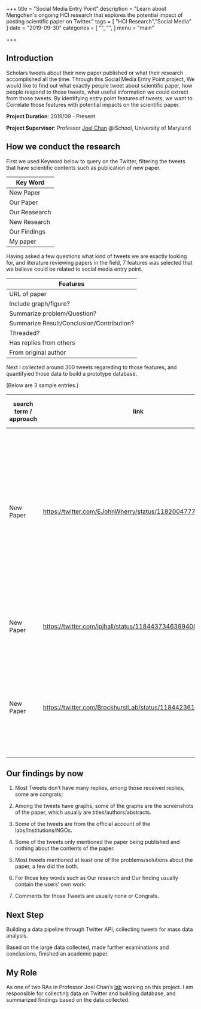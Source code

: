 +++
title = "Social Media Entry Point"
description = "Learn about Mengchen's ongoing HCI research that explores the potential impact of posting scientific paper on Twitter."
tags = [
    "HCI Research","Social Media"
]
date = "2019-09-30"
categories = [
    "",
    "",
]
menu = "main"

+++

## **Introduction**

Scholars tweets about their new paper published or what their research accomplished all the time. Through this Social Media Entry Point project, We would like to find out what exactly people tweet about scientific paper, how people respond to those tweets,  what useful information we could extract from those tweets. By identifying entry point features of tweets, we want to Correlate those features with potential impacts on the scientific paper.

**Project Duration**: 2019/09 - Present   

**Project Supervisor**: Professor [Joel Chan](http://joelchan.me/) @iSchool, University of Maryland

## **How we conduct the research**

First we used Keyword below  to query on the Twitter, filtering the tweets that have scientific contents such as publication of new paper.

| Key Word      |
| ------------- |
| New Paper     |
| Our Paper     |
| Our Reasearch |
| New Research  |
| Our Findings  |
| My paper      |

Having asked a few questions what kind of tweets we are exactly looking for, and literature reviewing papers in the field, 7 features was selected that we believe could be related to social media entry point.

| Features                                  |
| ----------------------------------------- |
| URL of paper                              |
| Include graph/figure?                     |
| Summarize problem/Question?               |
| Summarize Result/Conclusion/Contribution? |
| Threaded?                                 |
| Has replies from others                   |
| From original author                      |

Next I collected around 300 tweets regareding to those features, and quantifyied those data to build a prototype database.

(Below are 3 sample entries.)

| search term / approach | link                                                         | text of "head" tweet                                         | url of paper                  | include graph/figure? | summarize problem/question? | summarize result/conclusion/contribution? | threaded? | has replies from others | from original author | other observations                                          |
| ---------------------- | ------------------------------------------------------------ | ------------------------------------------------------------ | ----------------------------- | --------------------- | --------------------------- | ----------------------------------------- | --------- | ----------------------- | -------------------- | ----------------------------------------------------------- |
| New Paper              | https://twitter.com/EJohnWherry/status/1182004777510531074   | Zeyu Chen's new paper in Immunity identifies early precursors of Exhausted T cells and identifies underlying molecular circuitry. Helps clarify the developmental trajectories of Tex and relationship of Tex Precursors, Progenitor and terminal Tex subsets. | https://t.co/06V8UvfjCP?amp=1 | 2                     | 1                           | 1                                         | 0         | 2                       | 0                    | some cool discussion on the methods in the comments         |
| New Paper              | https://twitter.com/jpjhall/status/1184437346399408128       | New paper: plasmid costs can be ameliorated during the process of transconjugant colony growth. | None                          | 2                     | 0                           | 1                                         | 1         | 0                       | 1                    | also discusses implications + meta discussion about methods |
| New Paper              | https://twitter.com/BrockhurstLab/status/1184423614281637888 | How fast?! Very very fast! Compensatory evolution to ameliorate plasmid fitness cost within hours (with movies) by 3 diverse mechanisms Exciting work led by ⁦ | None                          | 0                     | 0                           | 1                                         | 0         | 1                       | 0                    | tags the original authors                                   |

## **Our findings by now**

1. Most Tweets don’t have many replies, among those received replies, some are congrats;

2. Among the tweets have graphs, some of the graphs are the screenshots of the paper, which usually are titles/authors/abstracts.

3. Some of the tweets are from the official account of the labs/Institutions/NGOs.

4. Some of the tweets only mentioned the paper being published and nothing about the contents of the paper.

5. Most tweets mentioned at least one of the problems/solutions about the paper, a few did the both.

6. For those key words such as Our research and Our finding usually contain the users’ own work.
7. Comments for those Tweets are usually none or Congrats.

## **Next Step**

Building a data pipeline through Twitter API, collecting tweets for mass data analysis.

Based on the large data collected, made further examinations and conclusions, finished an academic paper.

## **My Role**

As one of two RAs in Professor Joel Chan’s [lab](http://joelchan.me/lab/) working on this project. I am responsible for collecting data on Twitter and building database, and summarized findings based on the data collected.


